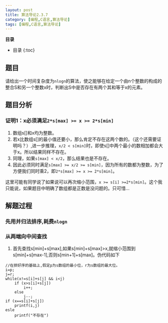 ```yaml
---
layout: post
title: 算法导论2.3.7
category: [编程,C语言,算法导论]
tags: [编程,C语言,算法导论]
---
```


**目录**

* 目录
{:toc}

## 题目
请给出一个时间复杂度为`nlogn`的算法，使之能够在给定一个由n个整数的构成的整合S和另一个整数x时，判断出S中是否存在有两个其和等于x的元素。

## 题目分析

### 证明1：x必须满足`2*s[max] >= x >= 2*s[min]`
1. 数组s[]和x均为整数。
2. 若x比数组s[]的最小值还要小，那么肯定不存在这两个数的。（这个还需要证明吗？）,进一步推理，`x/2 < s[min]`时，即使s[]中两个最小的数相加都会大于x。所以结果同样不存在。
3. 同理，如果`s[max] < x/2`，那么结果也是不存在。
4. 因此必须同时满足`s[max] >= x/2 >= s[min]`，因为所有的数都为整数，为了方便我们同时乘2，即`2*s[max] >= x >= 2*s[min]`。

这里可能有同学说了如果说可以再次缩小范围，`x >= s[i] >=2*s[min]`。这个我只能说，如果题目中明确了数组都是正数是没问题的。只可惜...
## 解题过程

### 先用并归法排序,耗费`nlogn`

### 从两端向中间查找
1. 首先查找s[min]+s[max],如果s[min]+s[max]>x,就缩小范围到s[min]+s[max-1],否则s[min+1]+s[max]。伪代码如下

```
//在排好序的基础上,假定p为s数组的最小位，r为s数组的最大位。
i=p;
j=r;
while(x!=s[i]+s[j] && i<j)
	if (x>s[i]+s[j])
		i++;
	else
		j--;
if (x==s[i]+s[j])
	printf(i,j)
esle
	printf("不存在")
```
